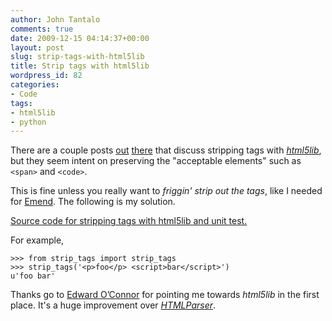 ```yaml
---
author: John Tantalo
comments: true
date: 2009-12-15 04:14:37+00:00
layout: post
slug: strip-tags-with-html5lib
title: Strip tags with html5lib
wordpress_id: 82
categories:
- Code
tags:
- html5lib
- python
---
```


There are a couple posts [out](http://code.google.com/p/html5lib/issues/detail?id=62) [there](http://deathofagremmie.com/2009/04/12/using-html5lib-to-sanitize-user-input/) that discuss stripping tags with [_html5lib_](http://code.google.com/p/html5lib/), but they seem intent on preserving the "acceptable elements" such as `<span>` and `<code>`.

This is fine unless you really want to _friggin' strip out the tags_, like I needed for [Emend](http://emendapp.com). The following is my solution.



[Source code for stripping tags with html5lib and unit test.](http://gist.github.com/256684)

For example,


    
    >>> from strip_tags import strip_tags
    >>> strip_tags('<p>foo</p> <script>bar</script>')
    u'foo bar' 



Thanks go to [Edward O’Connor](http://edward.oconnor.cx/) for pointing me towards _html5lib_ in the first place. It's a huge improvement over [_HTMLParser_](http://docs.python.org/library/htmlparser.html).
